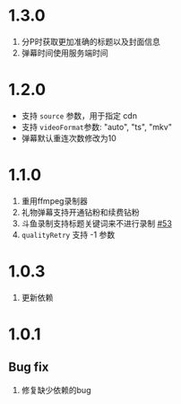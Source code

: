 # 1.3.0

1. 分P时获取更加准确的标题以及封面信息
2. 弹幕时间使用服务端时间

# 1.2.0

- 支持 `source` 参数，用于指定 cdn
- 支持 `videoFormat`参数: "auto", "ts", "mkv"
- 弹幕默认重连次数修改为10

# 1.1.0

1. 重用ffmpeg录制器
2. 礼物弹幕支持开通钻粉和续费钻粉
3. 斗鱼录制支持标题关键词来不进行录制 [#53](https://github.com/renmu123/biliLive-tools/pull/53)
4. `qualityRetry` 支持 -1 参数

# 1.0.3

1. 更新依赖

# 1.0.1

## Bug fix

1. 修复缺少依赖的bug
